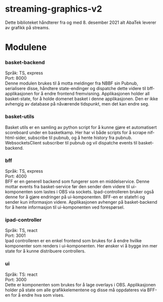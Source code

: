 # streaming-graphics-v2

Dette biblioteket håndterer fra og med 8. desember 2021 alt AbaTek leverer av grafikk på streams.

# Modulene

### basket-backend

Språk: TS, express\
Port: 8000\
Denne modulen brukes til å motta meldinger fra NBBF sin Pubnub, serialisere disse, håndtere state-endinger og dispatche dette videre til bff-applikasjonen for å endre frontend fremvisning.
Applikasjonen holder all basket-state, for å holde domenet basket i denne applikasjonen. Den er ikke avhengig av database på nåværende tidspunkt, men det kan endre seg.

### basket-utils

Basket utils er en samling av python script for å kunne gjøre et automatisert scoreboard under en basketkamp. Her har vi både scripts for å scrape nif-html-sider, subscribe til pubnub, og å hente history fra pubnub. WebsocketsClient subscriber til pubnub og vil dispatche events til basket-backend.

### bff

Språk: TS, express\
Port: 4000\
BFF er en generell backend som fungerer som en middelservice. Denne mottar events fra basket-service før den sender dem videre til ui-komponenten som lastes i OBS via sockets. Ipad-controlleren bruker også denne for å gjøre endringer på ui-komponenten. BFF-en er statefri og sender kun informasjon videre.
Applikasjonen avhenger på basket-backend for å hente informasjon til ui-komponenten ved forespørsel.

### ipad-controller

Språk: TS, react\
Port: 3001\
Ipad controlleren er en enkel frontend som brukes for å endre hvilke komponenter som renders i ui-komponenten. Her ønsker vi å bygge inn mer state for å kunne distribuere controllers.

### ui

Språk: TS: react\
Port: 3000\
Dette er komponenten som brukes for å lage overlays i OBS. Applikasjonen holder på state om alle grafikkelementene og disse må oppdateres via BFF-en for å endre hva som vises.
